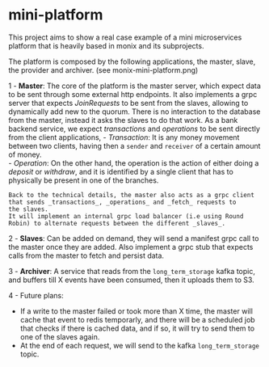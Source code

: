 # mini-platform

This project aims to show a real case example of a mini microservices platform that is heavily based in monix and its subprojects.

The platform is composed by the following applications, the master, slave, the provider and archiver. (see monix-mini-platform.png) 

1 - **Master**: The core of the platform is the master server, which expect data to be sent through some external http endpoints. 
	It also implements a grpc server that expects _JoinRequests_ to be sent from the slaves, allowing to dynamically add new to the quorum.
	There is no interaction to the database from the master, instead it asks the slaves to do that work.
	As a bank backend service, we expect _transactions_ and _operations_ to be sent directly from the client applications, 
	    - _Transaction_: It is any money movement between two clients, having then a `sender` and `receiver` of a certain amount of money.  
	    - _Operation_: On the other hand, the operation is the action of either doing a _deposit_ or _withdraw_, and it is 
	     identified by a single client that has to physically be present in one of the branches.
	      
	Back to the technical details, the master also acts as a grpc client that sends _transactions_, _operations_ and _fetch_ requests to
	the slaves. 
	It will implement an internal grpc load balancer (i.e using Round Robin) to alternate requests between the different _slaves_.

2 - **Slaves**: Can be added on demand, they will send a manifest grpc call to the master once they are added.
			Also implement a grpc stub that expects calls from the master to fetch and persist data.

3 - **Archiver**: A service that reads from the `long_term_storage` kafka topic, and buffers till X events have been consumed, then it uploads them to S3.


	
4 - Future plans:
 - If a write to the master failed or took more than X time, the master will cache that event to redis temporarly, 
and there will be a scheduled job that checks if there is cached data, and if so, it will try to send them to one of the slaves again.
- At the end of each request, we will send to the kafka `long_term_storage` topic.